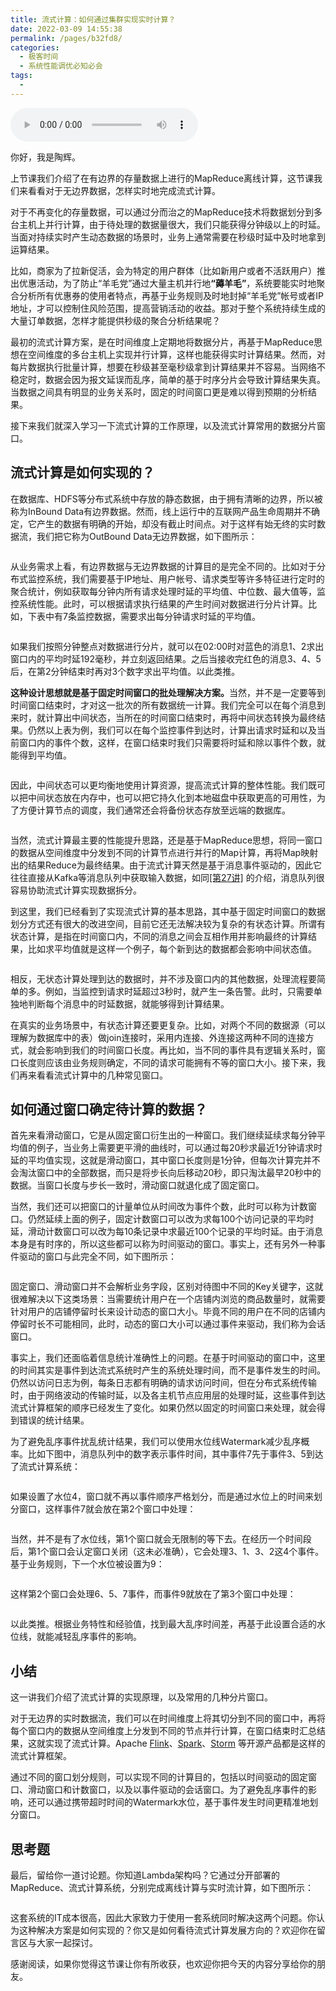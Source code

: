```yaml
---
title: 流式计算：如何通过集群实现实时计算？
date: 2022-03-09 14:55:38
permalink: /pages/b32fd8/
categories:
  - 极客时间
  - 系统性能调优必知必会
tags:
  - 
---
```

<audio title="29.流式计算：如何通过集群实现实时计算？" src="https://static001.geekbang.org/resource/audio/5f/88/5f8498f16a0c7f1286c952770e7ea788.mp3" controls="controls"></audio> 
<p>你好，我是陶辉。</p><p>上节课我们介绍了在有边界的存量数据上进行的MapReduce离线计算，这节课我们来看看对于无边界数据，怎样实时地完成流式计算。</p><p>对于不再变化的存量数据，可以通过分而治之的MapReduce技术将数据划分到多台主机上并行计算，由于待处理的数据量很大，我们只能获得分钟级以上的时延。当面对持续实时产生动态数据的场景时，业务上通常需要在秒级时延中及时地拿到运算结果。</p><p>比如，商家为了拉新促活，会为特定的用户群体（比如新用户或者不活跃用户）推出优惠活动，为了防止“羊毛党”通过大量主机并行地<strong>“薅羊毛”</strong>，系统要能实时地聚合分析所有优惠券的使用者特点，再基于业务规则及时地封掉“羊毛党”帐号或者IP地址，才可以控制住风险范围，提高营销活动的收益。那对于整个系统持续生成的大量订单数据，怎样才能提供秒级的聚合分析结果呢？</p><p>最初的流式计算方案，是在时间维度上定期地将数据分片，再基于MapReduce思想在空间维度的多台主机上实现并行计算，这样也能获得实时计算结果。然而，对每片数据执行批量计算，想要在秒级甚至毫秒级拿到计算结果并不容易。当网络不稳定时，数据会因为报文延误而乱序，简单的基于时序分片会导致计算结果失真。当数据之间具有明显的业务关系时，固定的时间窗口更是难以得到预期的分析结果。</p><!-- [[[read_end]]] --><p>接下来我们就深入学习一下流式计算的工作原理，以及流式计算常用的数据分片窗口。</p><h2>流式计算是如何实现的？</h2><p>在数据库、HDFS等分布式系统中存放的静态数据，由于拥有清晰的边界，所以被称为InBound Data有边界数据。然而，线上运行中的互联网产品生命周期并不确定，它产生的数据有明确的开始，却没有截止时间点。对于这样有始无终的实时数据流，我们把它称为OutBound Data无边界数据，如下图所示：</p><p><img src="https://static001.geekbang.org/resource/image/bf/a0/bfe991c2d38eb5c2f3f2d271d7fbd7a0.jpg" alt=""></p><p>从业务需求上看，有边界数据与无边界数据的计算目的是完全不同的。比如对于分布式监控系统，我们需要基于IP地址、用户帐号、请求类型等许多特征进行定时的聚合统计，例如获取每分钟内所有请求处理时延的平均值、中位数、最大值等，监控系统性能。此时，可以根据请求执行结果的产生时间对数据进行分片计算。比如，下表中有7条监控数据，需要求出每分钟请求时延的平均值。</p><p><img src="https://static001.geekbang.org/resource/image/f1/36/f124f93afffdb388660d4236418ff236.jpg" alt=""></p><p>如果我们按照分钟整点对数据进行分片，就可以在02:00时对蓝色的消息1、2求出窗口内的平均时延192毫秒，并立刻返回结果。之后当接收完红色的消息3、4、5后，在第2分钟结束时再对3个数字求出平均值。以此类推。</p><p><strong>这种设计思想就是基于固定时间窗口的批处理解决方案。</strong>当然，并不是一定要等到时间窗口结束时，才对这一批次的所有数据统一计算。我们完全可以在每个消息到来时，就计算出中间状态，当所在的时间窗口结束时，再将中间状态转换为最终结果。仍然以上表为例，我们可以在每个监控事件到达时，计算出请求时延和以及当前窗口内的事件个数，这样，在窗口结束时我们只需要将时延和除以事件个数，就能得到平均值。</p><p><img src="https://static001.geekbang.org/resource/image/7b/y5/7b5015d8221b32150c4bd1bfcd17byy5.jpg" alt=""></p><p>因此，中间状态可以更均衡地使用计算资源，提高流式计算的整体性能。我们既可以把中间状态放在内存中，也可以把它持久化到本地磁盘中获取更高的可用性，为了方便计算节点的调度，我们通常还会将备份状态存放至远端的数据库。</p><p><a href="https://flink.apache.org/"><img src="https://static001.geekbang.org/resource/image/e6/56/e6518cbc0f727a9f5fde40cdccbd2f56.png" alt="" title="图片来源：https://flink.apache.org/"></a></p><p>当然，流式计算最主要的性能提升思路，还是基于MapReduce思想，将同一窗口的数据从空间维度中分发到不同的计算节点进行并行的Map计算，再将Map映射出的结果Reduce为最终结果。由于流式计算天然是基于消息事件驱动的，因此它往往直接从Kafka等消息队列中获取输入数据，如同<a href="https://time.geekbang.org/column/article/261094">[第27讲]</a> 的介绍，消息队列很容易协助流式计算实现数据拆分。</p><p>到这里，我们已经看到了实现流式计算的基本思路，其中基于固定时间窗口的数据划分方式还有很大的改进空间，目前它还无法解决较为复杂的有状态计算。所谓有状态计算，是指在时间窗口内，不同的消息之间会互相作用并影响最终的计算结果，比如求平均值就是这样一个例子，每个新到达的数据都会影响中间状态值。</p><p><img src="https://static001.geekbang.org/resource/image/ce/da/ce5ef3b3fe17b5032b906a1f1658a6da.jpg" alt=""></p><p>相反，无状态计算处理到达的数据时，并不涉及窗口内的其他数据，处理流程要简单的多。例如，当监控到请求时延超过3秒时，就产生一条告警。此时，只需要单独地判断每个消息中的时延数据，就能够得到计算结果。</p><p>在真实的业务场景中，有状态计算还要更复杂。比如，对两个不同的数据源（可以理解为数据库中的表）做join连接时，采用内连接、外连接这两种不同的连接方式，就会影响到我们的时间窗口长度。再比如，当不同的事件具有逻辑关系时，窗口长度则应该由业务规则确定，不同的请求可能拥有不等的窗口大小。接下来，我们再来看看流式计算中的几种常见窗口。</p><h2>如何通过窗口确定待计算的数据？</h2><p>首先来看滑动窗口，它是从固定窗口衍生出的一种窗口。我们继续延续求每分钟平均值的例子，当业务上需要更平滑的曲线时，可以通过每20秒求最近1分钟请求时延的平均值实现，这就是滑动窗口，其中窗口长度则是1分钟，但每次计算完并不会淘汰窗口中的全部数据，而只是将步长向后移动20秒，即只淘汰最早20秒中的数据。当窗口长度与步长一致时，滑动窗口就退化成了固定窗口。</p><p>当然，我们还可以把窗口的计量单位从时间改为事件个数，此时可以称为计数窗口。仍然延续上面的例子，固定计数窗口可以改为求每100个访问记录的平均时延，滑动计数窗口可以改为每10条记录中求最近100个记录的平均时延。由于消息本身是有时序的，所以这些都可以称为时间驱动的窗口。事实上，还有另外一种事件驱动的窗口与此完全不同，如下图所示：</p><p><img src="https://static001.geekbang.org/resource/image/75/57/75dd62dd3a90c027a4e8ae95389dea57.jpg" alt=""></p><p>固定窗口、滑动窗口并不会解析业务字段，区别对待图中不同的Key关键字，这就很难解决以下这类场景：当需要统计用户在一个店铺内浏览的商品数量时，就需要针对用户的店铺停留时长来设计动态的窗口大小。毕竟不同的用户在不同的店铺内停留时长不可能相同，此时，动态的窗口大小可以通过事件来驱动，我们称为会话窗口。</p><p>事实上，我们还面临着信息统计准确性上的问题。在基于时间驱动的窗口中，这里的时间其实是事件到达流式系统时产生的系统处理时间，而不是事件发生的时间。仍然以访问日志为例，每条日志都有明确的请求访问时间，但在分布式系统传输时，由于网络波动的传输时延，以及各主机节点应用层的处理时延，这些事件到达流式计算框架的顺序已经发生了变化。如果仍然以固定的时间窗口来处理，就会得到错误的统计结果。</p><p>为了避免乱序事件扰乱统计结果，我们可以使用水位线Watermark减少乱序概率。比如下图中，消息队列中的数字表示事件时间，其中事件7先于事件3、5到达了流式计算系统：</p><p><img src="https://static001.geekbang.org/resource/image/dd/56/dda5bbfa757d04d41b26d5a97b4bca56.jpg" alt=""></p><p>如果设置了水位4，窗口就不再以事件顺序严格划分，而是通过水位上的时间来划分窗口，这样事件7就会放在第2个窗口中处理：</p><p><img src="https://static001.geekbang.org/resource/image/bd/ce/bdcc6f9a03f5572882c0f59e5e8db2ce.jpg" alt=""></p><p>当然，并不是有了水位线，第1个窗口就会无限制的等下去。在经历一个时间段后，第1个窗口会认定窗口关闭（这未必准确），它会处理3、1、3、2这4个事件。基于业务规则，下一个水位被设置为9：</p><p><img src="https://static001.geekbang.org/resource/image/7f/46/7fc2a8daa079d547a75bb257f08cd346.jpg" alt=""></p><p>这样第2个窗口会处理6、5、7事件，而事件9就放在了第3个窗口中处理：</p><p><img src="https://static001.geekbang.org/resource/image/c0/0b/c032e4d98cfc51f29aeb4da6f4ec370b.jpg" alt=""></p><p>以此类推。根据业务特性和经验值，找到最大乱序时间差，再基于此设置合适的水位线，就能减轻乱序事件的影响。</p><h2>小结</h2><p>这一讲我们介绍了流式计算的实现原理，以及常用的几种分片窗口。</p><p>对于无边界的实时数据流，我们可以在时间维度上将其切分到不同的窗口中，再将每个窗口内的数据从空间维度上分发到不同的节点并行计算，在窗口结束时汇总结果，这就实现了流式计算。Apache <a href="https://zh.wikipedia.org/wiki/Apache_Flink">Flink</a>、<a href="https://en.wikipedia.org/wiki/Apache_Spark">Spark</a>、<a href="https://en.wikipedia.org/wiki/Apache_Storm">Storm</a> 等开源产品都是这样的流式计算框架。</p><p>通过不同的窗口划分规则，可以实现不同的计算目的，包括以时间驱动的固定窗口、滑动窗口和计数窗口，以及以事件驱动的会话窗口。为了避免乱序事件的影响，还可以通过携带超时时间的Watermark水位，基于事件发生时间更精准地划分窗口。</p><h2>思考题</h2><p>最后，留给你一道讨论题。你知道Lambda架构吗？它通过分开部署的MapReduce、流式计算系统，分别完成离线计算与实时流计算，如下图所示：</p><p><a href="https://www.oreilly.com/radar/questioning-the-lambda-architecture/"><img src="https://static001.geekbang.org/resource/image/bc/0f/bc3760eaf9e5789c2459fdb4e03ea00f.png" alt="" title="图片来源：https://www.oreilly.com/radar/questioning-the-lambda-architecture/"></a></p><p>这套系统的IT成本很高，因此大家致力于使用一套系统同时解决这两个问题。你认为这种解决方案是如何实现的？你又是如何看待流式计算发展方向的？欢迎你在留言区与大家一起探讨。</p><p>感谢阅读，如果你觉得这节课让你有所收获，也欢迎你把今天的内容分享给你的朋友。</p>